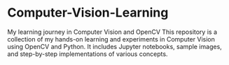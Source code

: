 # Computer-Vision-Learning
My learning journey in Computer Vision and OpenCV
This repository is a collection of my hands-on learning and experiments in Computer Vision using OpenCV and Python. It includes Jupyter notebooks, sample images, and step-by-step implementations of various concepts.


